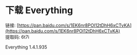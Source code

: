 # 下载 Everything

链接: [https://pan.baidu.com/s/1EK6nr8POl12tDhH6xCTvKA](https://pan.baidu.com/s/1EK6nr8POl12tDhH6xCTvKA)  
提取码: 6t7i

Everything 1.4.1.935

